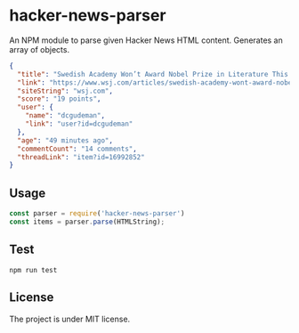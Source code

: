 # hacker-news-parser
An NPM module to parse given Hacker News HTML content. Generates an array of objects.

```json
{
  "title": "Swedish Academy Won’t Award Nobel Prize in Literature This Year",
  "link": "https://www.wsj.com/articles/swedish-academy-wont-award-nobel-prize-in-literature-this-year-1525419104",
  "siteString": "wsj.com",
  "score": "19 points",
  "user": {
    "name": "dcgudeman",
    "link": "user?id=dcgudeman"
  },
  "age": "49 minutes ago",
  "commentCount": "14 comments",
  "threadLink": "item?id=16992852"
}
```

## Usage
```js
const parser = require('hacker-news-parser')
const items = parser.parse(HTMLString);
```

## Test
```
npm run test
```

## License
The project is under MIT license.